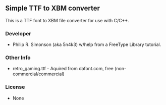 ## Simple TTF to XBM converter

This is a TTF font to XBM file converter for use with C/C++.

### Developer

 - Philip R. Simonson (aka 5n4k3) w/help from a FreeType Library tutorial.

### Other Info

 - retro\_gaming.ttf - Aquired from dafont.com, free (non-commercial/commercial)

### License

 - None

